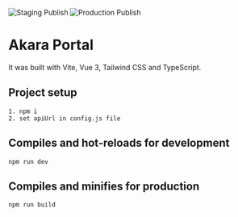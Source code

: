 ![Staging Publish](https://github.com/proxi-studios/akara-portal/actions/workflows/publish_staging.yml/badge.svg?branch=staging) 
![Production Publish](https://github.com/proxi-studios/akara-portal/actions/workflows/publish_production.yml/badge.svg?branch=production)


# Akara Portal

It was built with Vite, Vue 3, Tailwind CSS and TypeScript.

## Project setup
```
1. npm i
2. set apiUrl in config.js file
```

## Compiles and hot-reloads for development
```
npm run dev
```

## Compiles and minifies for production
```
npm run build
```
